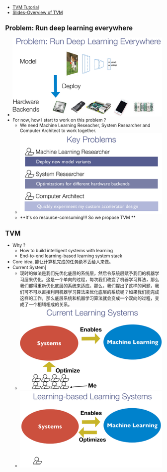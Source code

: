 - [TVM Tutorial](https://sampl.cs.washington.edu/tvmfcrc/)
- [Slides-Overview of TVM](https://drive.google.com/file/d/1_j1dqKZG6Vfedwpzgz4XLD-YWS0e33ve/view)

## Problem: Run deep learning everywhere
- ![Problem](asserts/problem-run-dl-everywhere.png)
- For now, how I start to work on this problem ?
  - We need Machine Learning Reseacher, System Researcher and Computer Architect to work together.
  - ![key problems](asserts/key_problems.png)
  - **It's so resource-comsuming!!! So we propose TVM **
## TVM 
- Why ?
  - How to build intelligent systems with learning
  - End-to-end learning-based learning system stack
- Core idea, 能让计算机完成的任务绝不丢给人来做。
- Current System]
  - 现时的做法是我们先优化底层的系统层，然后令系统层赋予我们的机器学习层来优化。这是一个单向的过程，每次我们改变了机器学习算法，那么我们都得重新优化底层的系统来适应。那么，我们提出了这样的问题，我们可不可以直接利用机器学习算法来优化底层的系统呢？如果我们能完成这样的工作，那么底层系统和机器学习算法就会变成一个双向的过程，变成了一个相辅相成的关系。
  - ![current learning system](asserts/01-current-learning-systems.png)
  - ![learning-based learning system](asserts/01-learning-based-learning-systems.png)
  
